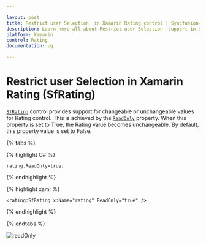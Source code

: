 ```yaml
---

layout: post
title: Restrict user Selection  in Xamarin Rating control | Syncfusion<sup>®</sup>
description: Learn here all about Restrict user Selection  support in Syncfusion<sup>®</sup> Xamarin Rating (SfRating) control and more.
platform: Xamarin
control: Rating
documentation: ug

---
```


# Restrict user Selection  in Xamarin Rating (SfRating)

[`SfRating`](https://help.syncfusion.com/cr/xamarin/Syncfusion.SfRating.XForms.SfRating.html) control provides support for changeable or unchangeable values for Rating control. This is achieved by the [`ReadOnly`](https://help.syncfusion.com/cr/xamarin/Syncfusion.SfRating.XForms.SfRating.html#Syncfusion_SfRating_XForms_SfRating_ReadOnly) property. When this property is set to True, the Rating value becomes unchangeable. By default, this property value is set to False.

{% tabs %}

{% highlight C# %}

	rating.ReadOnly=true;

{% endhighlight %}

{% highlight xaml %}

	<rating:SfRating x:Name="rating" ReadOnly="true" />
	
{% endhighlight %}

{% endtabs %}

![readOnly](images/readOnly.jpg)


